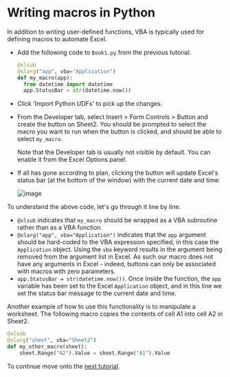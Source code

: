 # Writing macros in Python

In addition to writing user-defined functions, VBA is typically used for defining macros to automate Excel.

* Add the following code to `Book1.py` from the previous tutorial.

    ```python
    @xlsub
    @xlarg("app", vba="Application")
    def my_macro(app):
      from datetime import datetime
      app.StatusBar = str(datetime.now())
    ```

* Click 'Import Python UDFs' to pick up the changes.

* From the Developer tab, select Insert > Form Controls > Button and create the button on Sheet2. You should be prompted to select the macro you want to run when the button is clicked, and should be able to select `my_macro`.

    Note that the Developer tab is usually not visible by default. You can enable it from the Excel Options panel.
    
* If all has gone according to plan, clicking the button will update Excel's status bar (at the bottom of the window) with the current date and time:

    ![image](https://cloud.githubusercontent.com/assets/5197585/3968943/17015b82-27bb-11e4-9ba9-b6b6026dc5d4.png)

To understand the above code, let's go through it line by line.

* `@xlsub` indicates that `my_macro` should be wrapped as a VBA subroutine rather than as a VBA function
* `@xlarg("app", vba="Application")` indicates that the `app` argument should be hard-coded to the VBA expression specified, in this case the `Application` object. Using the `vba` keyword results in the argument being removed from the argument list in Excel. As such our macro does not have any arguments in Excel - indeed, buttons can only be associated with macros with zero parameters.
* `app.StatusBar = str(datetime.now())`. Once inside the function, the `app` variable has been set to the Excel `Application` object, and in this line we set the status bar message to the current date and time.

Another example of how to use this functionality is to manipulate a worksheet. The following macro copies the contents of cell A1 into cell A2 in Sheet2.

```python
@xlsub
@xlarg("sheet", vba="Sheet2")
def my_other_macro(sheet):
    sheet.Range("A2").Value = sheet.Range("A1").Value
```

To continue move onto the [next tutorial](./Addin05.md).
